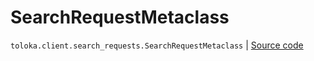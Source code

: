 # SearchRequestMetaclass
`toloka.client.search_requests.SearchRequestMetaclass` | [Source code](https://github.com/Toloka/toloka-kit/blob/v1.1.3/src/client/search_requests.py#L151)


